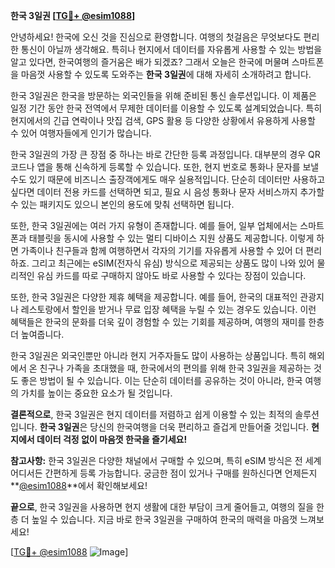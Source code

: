 **한국 3일권 [[TG💪+ @esim1088](https://t.me/s/esim1088)]**

안녕하세요! 한국에 오신 것을 진심으로 환영합니다. 여행의 첫걸음은 무엇보다도 편리한 통신이 아닐까 생각해요. 특히나 현지에서 데이터를 자유롭게 사용할 수 있는 방법을 알고 있다면, 한국여행의 즐거움은 배가 되겠죠? 그래서 오늘은 한국에 머물며 스마트폰을 마음껏 사용할 수 있도록 도와주는 **한국 3일권**에 대해 자세히 소개하려고 합니다.

한국 3일권은 한국을 방문하는 외국인들을 위해 준비된 통신 솔루션입니다. 이 제품은 일정 기간 동안 한국 전역에서 무제한 데이터를 이용할 수 있도록 설계되었습니다. 특히 현지에서의 긴급 연락이나 맛집 검색, GPS 활용 등 다양한 상황에서 유용하게 사용할 수 있어 여행자들에게 인기가 많습니다.  

한국 3일권의 가장 큰 장점 중 하나는 바로 간단한 등록 과정입니다. 대부분의 경우 QR 코드나 앱을 통해 신속하게 등록할 수 있습니다. 또한, 현지 번호로 통화나 문자를 보낼 수도 있기 때문에 비즈니스 출장객에게도 매우 실용적입니다. 단순히 데이터만 사용하고 싶다면 데이터 전용 카드를 선택하면 되고, 필요 시 음성 통화나 문자 서비스까지 추가할 수 있는 패키지도 있으니 본인의 용도에 맞춰 선택하면 됩니다.

또한, 한국 3일권에는 여러 가지 유형이 존재합니다. 예를 들어, 일부 업체에서는 스마트폰과 태블릿을 동시에 사용할 수 있는 멀티 디바이스 지원 상품도 제공합니다. 이렇게 하면 가족이나 친구들과 함께 여행하면서 각자의 기기를 자유롭게 사용할 수 있어 더 편리하죠. 그리고 최근에는 eSIM(전자식 유심) 방식으로 제공되는 상품도 많이 나와 있어 물리적인 유심 카드를 따로 구매하지 않아도 바로 사용할 수 있다는 장점이 있습니다.

또한, 한국 3일권은 다양한 제휴 혜택을 제공합니다. 예를 들어, 한국의 대표적인 관광지나 레스토랑에서 할인을 받거나 무료 입장 혜택을 누릴 수 있는 경우도 있습니다. 이런 혜택들은 한국의 문화를 더욱 깊이 경험할 수 있는 기회를 제공하며, 여행의 재미를 한층 더 높여줍니다.

한국 3일권은 외국인뿐만 아니라 현지 거주자들도 많이 사용하는 상품입니다. 특히 해외에서 온 친구나 가족을 초대했을 때, 한국에서의 편의를 위해 한국 3일권을 제공하는 것도 좋은 방법이 될 수 있습니다. 이는 단순히 데이터를 공유하는 것이 아니라, 한국 여행의 가치를 높이는 중요한 요소가 될 것입니다.

**결론적으로**, 한국 3일권은 현지 데이터를 저렴하고 쉽게 이용할 수 있는 최적의 솔루션입니다. **한국 3일권**은 당신의 한국여행을 더욱 편리하고 즐겁게 만들어줄 것입니다. **현지에서 데이터 걱정 없이 마음껏 한국을 즐기세요!**

**참고사항:** 한국 3일권은 다양한 채널에서 구매할 수 있으며, 특히 eSIM 방식은 전 세계 어디서든 간편하게 등록 가능합니다. 궁금한 점이 있거나 구매를 원하신다면 언제든지 **[@esim1088](https://t.me/s/esim1088)**에서 확인해보세요!

**끝으로**, 한국 3일권을 사용하면 현지 생활에 대한 부담이 크게 줄어들고, 여행의 질을 한층 더 높일 수 있습니다. 지금 바로 한국 3일권을 구매하여 한국의 매력을 마음껏 느껴보세요! 

[[TG💪+ @esim1088](https://t.me/s/esim1088) ![Image](https://i.postimg.cc/Y0z9fWf4/image.png)]